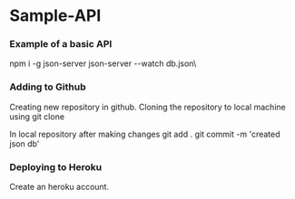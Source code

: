 # Sample-API
### Example of a basic API

npm i -g json-server
json-server --watch db.json\

### Adding to Github
Creating new repository in github. Cloning the repository to local machine using 
git clone <url>

In local repository after making changes
git add .
git commit -m 'created json db'


### Deploying to Heroku

Create an heroku account.
